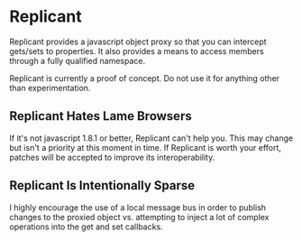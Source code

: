 # Replicant

Replicant provides a javascript object proxy so that you can intercept gets/sets to properties. It also provides a means to access members through a fully qualified namespace.

Replicant is currently a proof of concept. Do not use it for anything other than experimentation.

## Replicant Hates Lame Browsers

If it's not javascript 1.8.1 or better, Replicant can't help you. This may change but isn't a priority at this moment in time. If Replicant is worth your effort, patches will be accepted to improve its interoperability.

## Replicant Is Intentionally Sparse

I highly encourage the use of a local message bus in order to publish changes to the proxied object vs. attempting to inject a lot of complex operations into the get and set callbacks.

